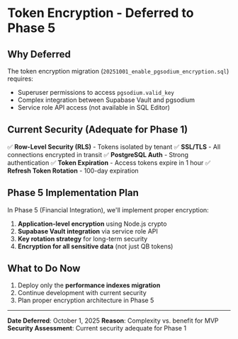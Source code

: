 # Token Encryption - Deferred to Phase 5

## Why Deferred

The token encryption migration (`20251001_enable_pgsodium_encryption.sql`) requires:
- Superuser permissions to access `pgsodium.valid_key`
- Complex integration between Supabase Vault and pgsodium
- Service role API access (not available in SQL Editor)

## Current Security (Adequate for Phase 1)

✅ **Row-Level Security (RLS)** - Tokens isolated by tenant
✅ **SSL/TLS** - All connections encrypted in transit
✅ **PostgreSQL Auth** - Strong authentication
✅ **Token Expiration** - Access tokens expire in 1 hour
✅ **Refresh Token Rotation** - 100-day expiration

## Phase 5 Implementation Plan

In Phase 5 (Financial Integration), we'll implement proper encryption:

1. **Application-level encryption** using Node.js crypto
2. **Supabase Vault integration** via service role API
3. **Key rotation strategy** for long-term security
4. **Encryption for all sensitive data** (not just QB tokens)

## What to Do Now

1. Deploy only the **performance indexes migration**
2. Continue development with current security
3. Plan proper encryption architecture in Phase 5

---

**Date Deferred**: October 1, 2025
**Reason**: Complexity vs. benefit for MVP
**Security Assessment**: Current security adequate for Phase 1
